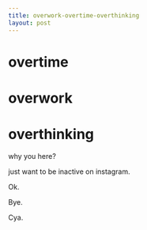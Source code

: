 ```yaml
---
title: overwork-overtime-overthinking
layout: post
---
```


# overtime
# overwork
# overthinking

why you here?

just want to be inactive on instagram.


Ok.


Bye.


Cya.